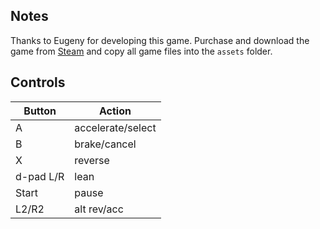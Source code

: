 ## Notes

Thanks to Eugeny for developing this game. Purchase and download the game from [Steam](https://store.steampowered.com/app/608660/Psebay/) and copy all game files into the `assets` folder.

## Controls

|Button| Action |
|--|--|
| A| accelerate/select  |
| B| brake/cancel |
| X| reverse |
| d-pad L/R| lean |
| Start| pause |
| L2/R2| alt rev/acc |